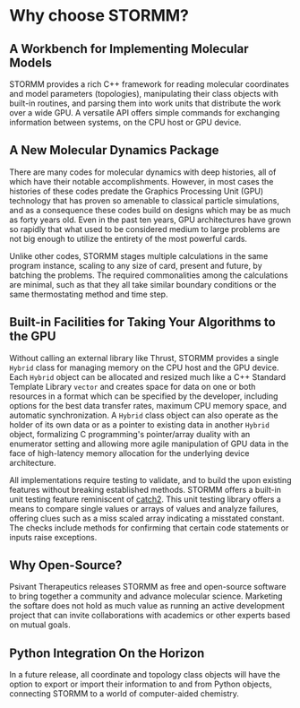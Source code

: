 # Why choose STORMM?

## A Workbench for Implementing Molecular Models
STORMM provides a rich C++ framework for reading molecular coordinates and model parameters
(topologies), manipulating their class objects with built-in routines, and parsing them into work
units that distribute the work over a wide GPU.  A versatile API offers simple commands for
exchanging information between systems, on the CPU host or GPU device.

## A New Molecular Dynamics Package
There are many codes for molecular dynamics with deep histories, all of which have their notable
accomplishments.  However, in most cases the histories of these codes predate the Graphics
Processing Unit (GPU) technology that has proven so amenable to classical particle simulations, and
as a consequence these codes build on designs which may be as much as forty years old.  Even in the
past ten years, GPU architectures have grown so rapidly that what used to be considered medium to
large problems are not big enough to utilize the entirety of the most powerful cards.

Unlike other codes, STORMM stages multiple calculations in the same program instance, scaling to
any size of card, present and future, by batching the problems.  The required commonalities among
the calculations are minimal, such as that they all take similar boundary conditions or the same
thermostating method and time step.

## Built-in Facilities for Taking Your Algorithms to the GPU
Without calling an external library like Thrust, STORMM provides a single `Hybrid` class for
managing memory on the CPU host and the GPU device.  Each `Hybrid` object can be allocated and
resized much like a C++ Standard Template Library `vector` and creates space for data on one or
both resources in a format which can be specified by the developer, including options for the best
data transfer rates, maximum CPU memory space, and automatic synchronization.  A `Hybrid` class
object can also operate as the holder of its own data or as a pointer to existing data in another
`Hybrid` object, formalizing C programming's pointer/array duality with an enumerator setting and
allowing more agile manipulation of GPU data in the face of high-latency memory allocation for the
underlying device architecture.

All implementations require testing to validate, and to build the upon existing features without
breaking established methods.  STORMM offers a built-in unit testing feature reminiscent of
[catch2](https://github.com/catchorg/Catch2).  This unit testing library offers a means to compare
single values or arrays of values and analyze failures, offering clues such as a miss scaled array
indicating a misstated constant.  The checks include methods for confirming that certain code
statements or inputs raise exceptions.

## Why Open-Source?
Psivant Therapeutics releases STORMM as free and open-source software to bring together a community
and advance molecular science.  Marketing the softare does not hold as much value as running an
active development project that can invite collaborations with academics or other experts based on
mutual goals.

## Python Integration On the Horizon
In a future release, all coordinate and topology class objects will have the option to export or
import their information to and from Python objects, connecting STORMM to a world of computer-aided
chemistry.
